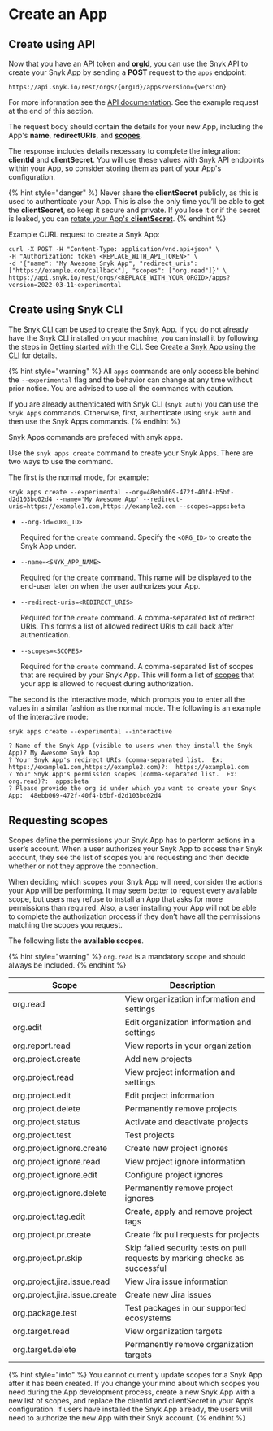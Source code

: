 # Create an App

## Create using API

Now that you have an API token and **orgId**, you can use the Snyk API to create your Snyk App by sending a **POST** request to the `apps` endpoint:

```
https://api.snyk.io/rest/orgs/{orgId}/apps?version={version}
```

For more information see the [API documentation](https://apidocs.snyk.io/#post-/orgs/-org\_id-/apps). See the example request at the end of this section.

The request body should contain the details for your new App, including the App's **name**, **redirectURIs**, and [**scopes**](create-an-app-via-the-api.md#requesting-scopes).

The response includes details necessary to complete the integration: **clientId** and **clientSecret**. You will use these values with Snyk API endpoints within your App, so consider storing them as part of your App's configuration.

{% hint style="danger" %}
Never share the **clientSecret** publicly, as this is used to authenticate your App. This is also the only time you’ll be able to get the **clientSecret**, so keep it secure and private. If you lose it or if the secret is leaked, you can [rotate your App's **clientSecret**](managing-app-details.md#rotate-app-client-secret).
{% endhint %}

Example CURL request to create a Snyk App:

```
curl -X POST -H "Content-Type: application/vnd.api+json" \                                 
-H "Authorization: token <REPLACE_WITH_API_TOKEN>" \
-d '{"name": "My Awesome Snyk App", "redirect_uris": ["https://example.com/callback"], "scopes": ["org.read"]}' \
https://api.snyk.io/rest/orgs/<REPLACE_WITH_YOUR_ORGID>/apps?version=2022-03-11~experimental
```

## Create using Snyk CLI

The [Snyk CLI](../../snyk-cli/) can be used to create the Snyk App. If you do not already have the Snyk CLI installed on your machine, you can install it by following the steps in [Getting started with the CLI](../../snyk-cli/getting-started-with-the-cli.md). See [Create a Snyk App using the CLI](../create-a-snyk-app-using-the-snyk-cli.md) for details.

{% hint style="warning" %}
All `apps` commands are only accessible behind the `--experimental` flag and the behavior can change at any time without prior notice. You are advised to use all the commands with caution.

If you are already authenticated with Snyk CLI (`snyk auth`) you can use the `Snyk Apps` commands. Otherwise, first, authenticate using `snyk auth` and then use the Snyk Apps commands.
{% endhint %}

Snyk Apps commands are prefaced with snyk apps.

Use the `snyk apps create` command to create your Snyk Apps. There are two ways to use the command.

The first is the normal mode, for example:

```
snyk apps create --experimental --org=48ebb069-472f-40f4-b5bf-d2d103bc02d4 --name='My Awesome App' --redirect-uris=https://example1.com,https://example2.com --scopes=apps:beta
```

*   `--org-id=<ORG_ID>`

    Required for the `create` command. Specify the `<ORG_ID>` to create the Snyk App under.
*   `--name=<SNYK_APP_NAME>`

    Required for the `create` command. This name will be displayed to the end-user later on when the user authorizes your App.
*   `--redirect-uris=<REDIRECT_URIS>`

    Required for the `create` command. A comma-separated list of redirect URIs. This forms a list of allowed redirect URIs to call back after authentication.
*   `--scopes=<SCOPES>`

    Required for the `create` command. A comma-separated list of scopes that are required by your Snyk App. This will form a list of [scopes](create-an-app-via-the-api.md#requesting-scopes) that your app is allowed to request during authorization.

The second is the interactive mode, which prompts you to enter all the values in a similar fashion as the normal mode. The following is an example of the interactive mode:

```
snyk apps create --experimental --interactive

? Name of the Snyk App (visible to users when they install the Snyk App)? My Awesome Snyk App
? Your Snyk App's redirect URIs (comma-separated list.  Ex: https://example1.com,https://example2.com)?:  https://example1.com
? Your Snyk App's permission scopes (comma-separated list.  Ex: org.read)?:  apps:beta
? Please provide the org id under which you want to create your Snyk App:  48ebb069-472f-40f4-b5bf-d2d103bc02d4
```

## Requesting scopes

Scopes define the permissions your Snyk App has to perform actions in a user’s account. When a user authorizes your Snyk App to access their Snyk account, they see the list of scopes you are requesting and then decide whether or not they approve the connection.

When deciding which scopes your Snyk App will need, consider the actions your App will be performing. It may seem better to request every available scope, but users may refuse to install an App that asks for more permissions than required. Also, a user installing your App will not be able to complete the authorization process if they don’t have all the permissions matching the scopes you request.

The following lists the **available scopes**.

{% hint style="warning" %}
`org.read` is a mandatory scope and should always be included.
{% endhint %}

| Scope                         | Description                                                                 |
| ----------------------------- | --------------------------------------------------------------------------- |
| org.read                      | View organization information and settings                                  |
| org.edit                      | Edit organization information and settings                                  |
| org.report.read               | View reports in your organization                                           |
| org.project.create            | Add new projects                                                            |
| org.project.read              | View project information and settings                                       |
| org.project.edit              | Edit project information                                                    |
| org.project.delete            | Permanently remove projects                                                 |
| org.project.status            | Activate and deactivate projects                                            |
| org.project.test              | Test projects                                                               |
| org.project.ignore.create     | Create new project ignores                                                  |
| org.project.ignore.read       | View project ignore information                                             |
| org.project.ignore.edit       | Configure project ignores                                                   |
| org.project.ignore.delete     | Permanently remove project ignores                                          |
| org.project.tag.edit          | Create, apply and remove project tags                                       |
| org.project.pr.create         | Create fix pull requests for projects                                       |
| org.project.pr.skip           | Skip failed security tests on pull requests by marking checks as successful |
| org.project.jira.issue.read   | View Jira issue information                                                 |
| org.project.jira.issue.create | Create new Jira issues                                                      |
| org.package.test              | Test packages in our supported ecosystems                                   |
| org.target.read               | View organization targets                                                   |
| org.target.delete             | Permanently remove organization targets                                     |

{% hint style="info" %}
You cannot currently update scopes for a Snyk App after it has been created. If you change your mind about which scopes you need during the App development process, create a new Snyk App with a new list of scopes, and replace the clientId and clientSecret in your App’s configuration. If users have installed the Snyk App already, the users will need to authorize the new App with their Snyk account.
{% endhint %}
